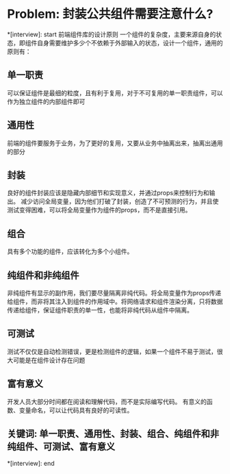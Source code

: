 # Problem: 封装公共组件需要注意什么?

*[interview]: start
前端组件库的设计原则
一个组件的复杂度，主要来源自身的状态，即组件自身需要维护多少个不依赖于外部输入的状态，设计一个组件，通用的原则有：

## 单一职责
可以保证组件是最细的粒度，且有利于复用，对于不可复用的单一职责组件，可以作为独立组件的内部组件即可

## 通用性
前端的组件要服务于业务，为了更好的复用，又要从业务中抽离出来，抽离出通用的部分

## 封装
良好的组件封装应该是隐藏内部细节和实现意义，并通过props来控制行为和输出。 减少访问全局变量，因为他们打破了封装，创造了不可预测的行为，并且使测试变得困难，可以将全局变量作为组件的props，而不是直接引用。

## 组合
具有多个功能的组件，应该转化为多个小组件。

## 纯组件和非纯组件
非纯组件有显示的副作用，我们要尽量隔离非纯代码。将全局变量作为props传递给组件，而非将其注入到组件的作用域中。将网络请求和组件渲染分离，只将数据传递给组件，保证组件职责的单一性，也能将非纯代码从组件中隔离。

## 可测试
测试不仅仅是自动检测错误，更是检测组件的逻辑，如果一个组件不易于测试，很大可能是在组件设计存在问题

## 富有意义
开发人员大部分时间都在阅读和理解代码，而不是实际编写代码。
有意义的函数、变量命名，可以让代码具有良好的可读性。

## 关键词: 单一职责、通用性、封装、组合、纯组件和非纯组件、可测试、富有意义
*[interview]: end
